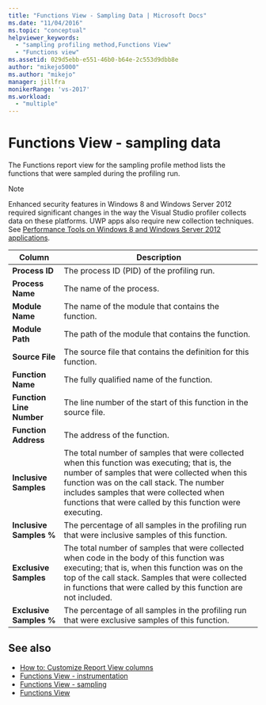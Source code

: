 ```yaml
---
title: "Functions View - Sampling Data | Microsoft Docs"
ms.date: "11/04/2016"
ms.topic: "conceptual"
helpviewer_keywords:
  - "sampling profiling method,Functions View"
  - "Functions view"
ms.assetid: 029d5ebb-e551-46b0-b64e-2c553d9dbb8e
author: "mikejo5000"
ms.author: "mikejo"
manager: jillfra
monikerRange: 'vs-2017'
ms.workload:
  - "multiple"
---
```

# Functions View - sampling data
The Functions report view for the sampling profile method lists the functions that were sampled during the profiling run.

> [!NOTE]
> Enhanced security features in Windows 8 and Windows Server 2012 required significant changes in the way the Visual Studio profiler collects data on these platforms. UWP apps also require new collection techniques. See [Performance Tools on Windows 8 and Windows Server 2012 applications](../profiling/performance-tools-on-windows-8-and-windows-server-2012-applications.md).

|Column|Description|
|------------|-----------------|
|**Process ID**|The process ID (PID) of the profiling run.|
|**Process Name**|The name of the process.|
|**Module Name**|The name of the module that contains the function.|
|**Module Path**|The path of the module that contains the function.|
|**Source File**|The source file that contains the definition for this function.|
|**Function Name**|The fully qualified name of the function.|
|**Function Line Number**|The line number of the start of this function in the source file.|
|**Function Address**|The address of the function.|
|**Inclusive Samples**|The total number of samples that were collected when this function was executing; that is, the number of samples that were collected when this function was on the call stack. The number includes samples that were collected when functions that were called by this function were executing.|
|**Inclusive Samples %**|The percentage of all samples in the profiling run that were inclusive samples of this function.|
|**Exclusive Samples**|The total number of samples that were collected when code in the body of this function was executing; that is, when this function was on the top of the call stack. Samples that were collected in functions that were called by this function are not included.|
|**Exclusive Samples %**|The percentage of all samples in the profiling run that were exclusive samples of this function.|

## See also
- [How to: Customize Report View columns](../profiling/how-to-customize-report-view-columns.md)
- [Functions View - instrumentation](../profiling/functions-view-dotnet-memory-instrumentation-data.md)
- [Functions View - sampling](../profiling/functions-view-dotnet-memory-sampling-data.md)
- [Functions View](../profiling/functions-view-instrumentation-data.md)

